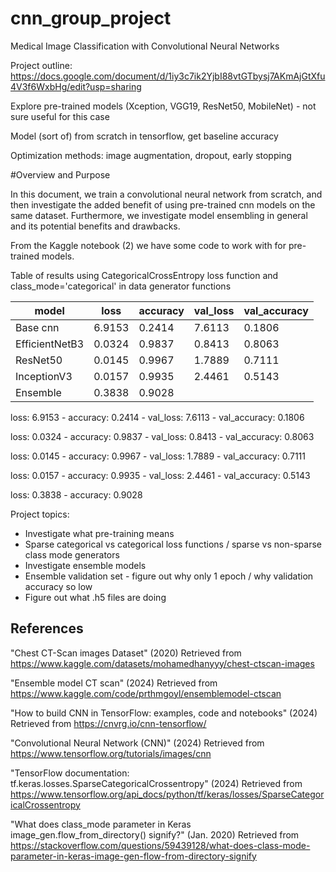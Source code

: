 # cnn_group_project
Medical Image Classification with Convolutional Neural Networks

Project outline: https://docs.google.com/document/d/1iy3c7ik2YjbI88vtGTbysj7AKmAjGtXfu4V3f6WxbHg/edit?usp=sharing


Explore pre-trained models (Xception, VGG19, ResNet50, MobileNet) - not sure useful for this case

Model (sort of) from scratch in tensorflow, get baseline accuracy

Optimization methods: image augmentation, dropout, early stopping



#Overview and Purpose

In this document, we train a convolutional neural network from scratch, and then investigate the added benefit of using pre-trained cnn models on the same dataset. Furthermore, we investigate model ensembling in general and its potential benefits and drawbacks.





From the Kaggle notebook (2) we have some code to work with for pre-trained models. 



Table of results using CategoricalCrossEntropy loss function and class_mode='categorical' in data generator functions

| model | loss | accuracy | val_loss | val_accuracy |
|-------|------|----------|----------|--------------|
| Base cnn  | 6.9153  | 0.2414  | 7.6113 | 0.1806 |
| EfficientNetB3  | 0.0324 | 0.9837 | 0.8413 | 0.8063 |
| ResNet50 | 0.0145 | 0.9967 | 1.7889 | 0.7111 |
| InceptionV3 | 0.0157 | 0.9935 | 2.4461 | 0.5143 |
| Ensemble | 0.3838 | 0.9028 |   |   |

loss: 6.9153 - accuracy: 0.2414 - val_loss: 7.6113 - val_accuracy: 0.1806

loss: 0.0324 - accuracy: 0.9837 - val_loss: 0.8413 - val_accuracy: 0.8063

loss: 0.0145 - accuracy: 0.9967 - val_loss: 1.7889 - val_accuracy: 0.7111

loss: 0.0157 - accuracy: 0.9935 - val_loss: 2.4461 - val_accuracy: 0.5143

loss: 0.3838 - accuracy: 0.9028

Project topics:

* Investigate what pre-training means
* Sparse categorical vs categorical loss functions / sparse vs non-sparse class mode generators
* Investigate ensemble models
* Ensemble validation set - figure out why only 1 epoch / why validation accuracy so low
* Figure out what .h5 files are doing



## References

"Chest CT-Scan images Dataset" (2020) Retrieved from https://www.kaggle.com/datasets/mohamedhanyyy/chest-ctscan-images

"Ensemble model CT scan" (2024) Retrieved from https://www.kaggle.com/code/prthmgoyl/ensemblemodel-ctscan

"How to build CNN in TensorFlow: examples, code and notebooks" (2024) Retrieved from https://cnvrg.io/cnn-tensorflow/

"Convolutional Neural Network (CNN)" (2024) Retrieved from https://www.tensorflow.org/tutorials/images/cnn

"TensorFlow documentation: tf.keras.losses.SparseCategoricalCrossentropy" (2024) Retrieved from https://www.tensorflow.org/api_docs/python/tf/keras/losses/SparseCategoricalCrossentropy

"What does class_mode parameter in Keras image_gen.flow_from_directory() signify?" (Jan. 2020) Retrieved from https://stackoverflow.com/questions/59439128/what-does-class-mode-parameter-in-keras-image-gen-flow-from-directory-signify